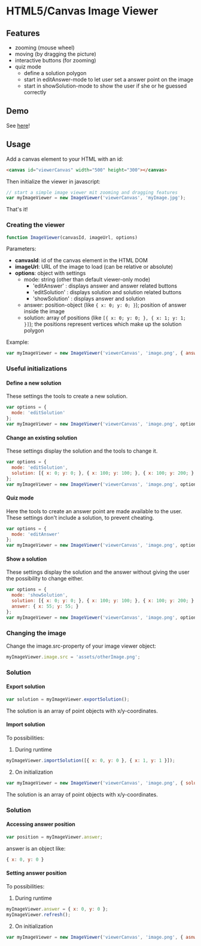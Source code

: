 # HTML5/Canvas Image Viewer

## Features

 * zooming (mouse wheel)
 * moving (by dragging the picture)
 * interactive buttons (for zooming)
 * quiz mode
   * define a solution polygon
   * start in editAnswer-mode to let user set a answer point on the image
   * start in showSolution-mode to show the user if she or he guessed correctly

## Demo

See [here](http://pfirpfel.github.io/image-viewer)!

## Usage

Add a canvas element to your HTML with an id:

```html
<canvas id="viewerCanvas" width="500" height="300"></canvas>
```

Then initialize the viewer in javascript:

```javascript
// start a simple image viewer mit zooming and dragging features
var myImageViewer = new ImageViewer('viewerCanvas', 'myImage.jpg');
```

That's it!

### Creating the viewer

```javascript
function ImageViewer(canvasId, imageUrl, options)
```

Parameters:

- **canvasId**: id of the canvas element in the HTML DOM
- **imageUrl**: URL of the image to load (can be relative or absolute)
- **options**: object with settings
  - mode: string (other than default viewer-only mode)
    - 'editAnswer'   : displays answer and answer related buttons
    - 'editSolution' : displays solution and solution related buttons
    - 'showSolution' : displays answer and solution
  - answer: position-object (like ```{ x: 0; y: 0; }```); position of answer inside the image
  - solution: array of positions (like ```[{ x: 0; y: 0; }, { x: 1; y: 1; }]```); the positions represent vertices which make up the solution polygon

Example:
```javascript
var myImageViewer = new ImageViewer('viewerCanvas', 'image.png', { answer: { x: 0; y: 0; } });
```

### Useful initializations

#### Define a new solution
These settings the tools to create a new solution.

```javascript
var options = {
  mode: 'editSolution'
};
var myImageViewer = new ImageViewer('viewerCanvas', 'image.png', options);
```

#### Change an existing solution
These settings display the solution and the tools to change it.

```javascript
var options = {
  mode: 'editSolution',
  solution: [{ x: 0; y: 0; }, { x: 100; y: 100; }, { x: 100; y: 200; }, { x: 0; y: 0; }]
};
var myImageViewer = new ImageViewer('viewerCanvas', 'image.png', options);
```

#### Quiz mode
Here the tools to create an answer point are made available to the user.
These settings don't include a solution, to prevent cheating.

```javascript
var options = {
  mode: 'editAnswer'
};
var myImageViewer = new ImageViewer('viewerCanvas', 'image.png', options);
```

#### Show a solution
These settings display the solution and the answer without giving the user the possibility to change either.

```javascript
var options = {
  mode: 'showSolution',
  solution: [{ x: 0; y: 0; }, { x: 100; y: 100; }, { x: 100; y: 200; }, { x: 0; y: 0; }],
  answer: { x: 55; y: 55; }
};
var myImageViewer = new ImageViewer('viewerCanvas', 'image.png', options);
```

### Changing the image

Change the image.src-property of your image viewer object:
```javascript
myImageViewer.image.src = 'assets/otherImage.png';
```

### Solution
#### Export solution
```javascript
var solution = myImageViewer.exportSolution();
```
The solution is an array of point objects with x/y-coordinates.

#### Import solution
To possibilities:

1. During runtime
```javascript
myImageViewer.importSolution([{ x: 0, y: 0 }, { x: 1, y: 1 }]);
```

2. On initialization
```javascript
var myImageViewer = new ImageViewer('viewerCanvas', 'image.png', { solution: [{ x: 0, y: 0 }, { x: 1, y: 1 }] });
```
The solution is an array of point objects with x/y-coordinates.

### Solution
#### Accessing answer position
```javascript
var position = myImageViewer.answer;
```
answer is an object like:

```javascript
{ x: 0, y: 0 }
```

#### Setting answer position
To possibilities:

1. During runtime
```javascript
myImageViewer.answer = { x: 0, y: 0 };
myImageViewer.refresh();
```

2. On initialization
```javascript
var myImageViewer = new ImageViewer('viewerCanvas', 'image.png', { asnwer: { x: 0, y: 0 } });
```
